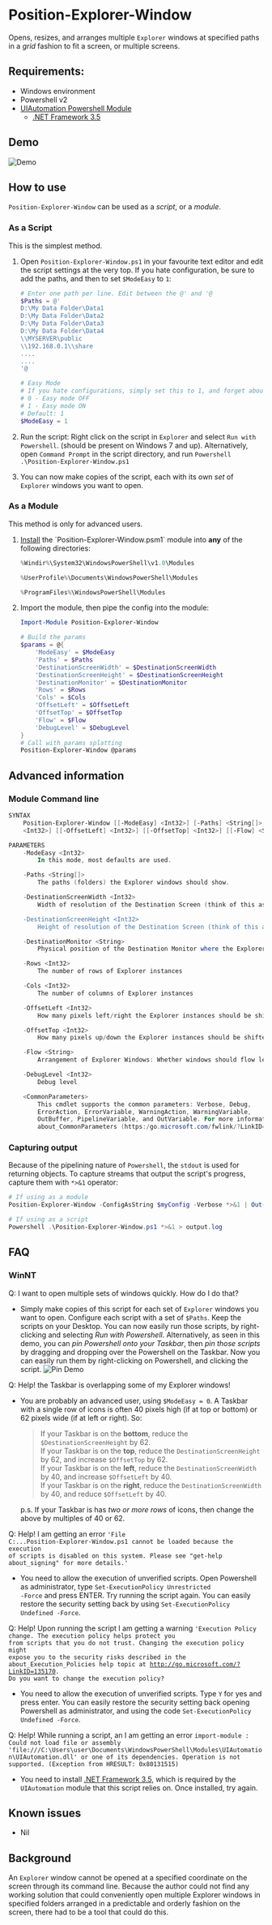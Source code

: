 # Position-Explorer-Window

Opens, resizes, and arranges multiple `Explorer` windows at specified paths in a *grid* fashion to fit a screen, or multiple screens.

## Requirements:
- Windows environment
- Powershell v2
- [UIAutomation Powershell Module](https://uiautomation.codeplex.com/releases/view/125358 "UIAutomation Powershell Module Download")
    - [.NET Framework 3.5](https://www.microsoft.com/en-sg/download/details.aspx?id=21 "Microsoft .NET Framework 3.5 Download")

## Demo
![Demo](https://github.com/leojonathanoh/Position-Explorer-Window/raw/master/images/preview-demo.gif "Demo of Position-Explorer-Window")

## How to use
`Position-Explorer-Window` can be used as a *script*, or a *module*.
### As a Script
This is the simplest method.
1. Open `Position-Explorer-Window.ps1` in your favourite text editor and edit the script settings at the very top. If you hate configuration, be sure to add the paths, and then to set `$ModeEasy` to `1`:

    ```powershell
    # Enter one path per line. Edit between the @' and '@
    $Paths = @'
    D:\My Data Folder\Data1
    D:\My Data Folder\Data2
    D:\My Data Folder\Data3
    D:\My Data Folder\Data4
    \\MYSERVER\public
    \\192.168.0.1\\share
    ....
    ....
    '@

    # Easy Mode
    # If you hate configurations, simply set this to 1, and forget about everything below
    # 0 - Easy mode OFF
    # 1 - Easy mode ON
    # Default: 1
    $ModeEasy = 1
    ```


2. Run the script: Right click on the script in `Explorer` and select <code>Run with Powershell</code>. (should be present on Windows 7 and up). Alternatively, open `Command Prompt` in the script directory, and run <code>Powershell .\Position-Explorer-Window.ps1</code>

3. You can now make copies of the script, each with its own *set* of `Explorer` windows you want to open.

### As a Module
This method is only for advanced users.
1. [Install](https://msdn.microsoft.com/en-us/library/dd878350(v=vs.85).aspx) the `Position-Explorer-Window.psm1` module into **any** of the following directories:
    ```powershell
    %Windir%\System32\WindowsPowerShell\v1.0\Modules

    %UserProfile%\Documents\WindowsPowerShell\Modules

    %ProgramFiles%\WindowsPowerShell\Modules
    ```


2. Import the module, then pipe the config into the module:
    ```powershell
    Import-Module Position-Explorer-Window

    # Build the params
    $params = @{
        'ModeEasy' = $ModeEasy
        'Paths' = $Paths
        'DestinationScreenWidth' = $DestinationScreenWidth
        'DestinationScreenHeight' = $DestinationScreenHeight
        'DestinationMonitor' = $DestinationMonitor
        'Rows' = $Rows
        'Cols' = $Cols
        'OffsetLeft' = $OffsetLeft
        'OffsetTop' = $OffsetTop
        'Flow' = $Flow
        'DebugLevel' = $DebugLevel
    }
    # Call with params splatting
    Position-Explorer-Window @params
    ```
## Advanced information
### Module Command line
```powershell 
SYNTAX
    Position-Explorer-Window [[-ModeEasy] <Int32>] [-Paths] <String[]> [[-DestinationScreenWidth] <Int32>] [[-DestinationScreenHeight] <Int32>] [[-DestinationMonitor] <String>] [[-Rows] <Int32>] [[-Cols]
    <Int32>] [[-OffsetLeft] <Int32>] [[-OffsetTop] <Int32>] [[-Flow] <String>] [[-DebugLevel] <Int32>] [<CommonParameters>]

PARAMETERS
    -ModeEasy <Int32>
        In this mode, most defaults are used.

    -Paths <String[]>
        The paths (folders) the Explorer windows should show.

    -DestinationScreenWidth <Int32>
        Width of resolution of the Destination Screen (think of this as block of pixels, and not necesarily a Monitor's resolution) where the Explorer windows will reside.

    -DestinationScreenHeight <Int32>
        Height of resolution of the Destination Screen (think of this as block of pixels, and not necesarily a Monitor's resolution) where the Explorer windows will reside.

    -DestinationMonitor <String>
        Physical position of the Destination Monitor where the Explorer windows will open

    -Rows <Int32>
        The number of rows of Explorer instances

    -Cols <Int32>
        The number of columns of Explorer instances

    -OffsetLeft <Int32>
        How many pixels left/right the Explorer instances should be shifted from the Top-Left Corner(0,0) of the Destination Monitor. Useful in the case of multiple-monitor setups.

    -OffsetTop <Int32>
        How many pixels up/down the Explorer instances should be shifted from the Top-Left Corner(0,0) of the Destination Monitor. Useful in the case of multiple-monitor setups.

    -Flow <String>
        Arrangement of Explorer Windows: Whether windows should flow left-to-right, or top-down fashion

    -DebugLevel <Int32>
        Debug level

    <CommonParameters>
        This cmdlet supports the common parameters: Verbose, Debug,
        ErrorAction, ErrorVariable, WarningAction, WarningVariable,
        OutBuffer, PipelineVariable, and OutVariable. For more information, see
        about_CommonParameters (https:/go.microsoft.com/fwlink/?LinkID=113216).
```

### Capturing output
Because of the pipelining nature of `Powershell`, the `stdout` is used for returning objects. To capture streams that output the script's progress, capture them with `*>&1` operator:
```powershell
# If using as a module
Position-Explorer-Window -ConfigAsString $myConfig -Verbose *>&1 | Out-File -FilePath ./output.log

# If using as a script
Powershell .\Position-Explorer-Window.ps1 *>&1 > output.log
```

## FAQ 
### WinNT
Q: I want to open multiple sets of windows quickly. How do I do that?
- Simply make copies of this script for each set of `Explorer` windows you want to open. Configure each script with a set of `$Paths`. Keep the scripts on your Desktop. You can now easily run those scripts, by right-clicking and selecting *Run with Powershell*.
Alternatively, as seen in this demo, you can *pin Powershell onto your Taskbar*, then *pin those scripts* by dragging and dropping over the Powershell on the Taskbar. Now you can easily run them by right-clicking on Powershell, and clicking the script. 
![Pin Demo](https://github.com/leojonathanoh/Position-Explorer-Window/raw/master/images/pin-demo.gif "Demo of Position-Explorer-Window")
    
Q: Help! the Taskbar is overlapping some of my Explorer windows!
- You are probably an advanced user, using `$ModeEasy = 0`. A Taskbar with a single row of icons is often 40 pixels high (if at top or bottom) or 62 pixels wide (if at left or right). So:
    > If your Taskbar is on the **bottom**, reduce the `$DestinationScreenHeight` by 62. <br />
    If your Taskbar is on the **top**, reduce the `DestinationScreenHeight` by 62, and increase `$OffsetTop` by 62. <br />
    If your Taskbar is on the **left**, reduce the `DestinationScreenWidth` by 40, and increase `$OffsetLeft` by 40.  <br />
    If your Taskbar is on the **right**, reduce the `DestinationScreenWidth` by 40, and reduce `$OffsetLeft` by 40.
    >
    p.s. If your Taskbar is has *two or more rows* of icons, then change the above by multiples of 40 or 62.

Q: Help! I am getting an error <code>'File C:\...Position-Explorer-Window.ps1 cannot be loaded because the execution of scripts is disabled on this system. Please see "get-help about_signing" for more details.'</code>
- You need to allow the execution of unverified scripts. Open Powershell as administrator, type <code>Set-ExecutionPolicy Unrestricted -Force</code> and press ENTER. Try running the script again. You can easily restore the security setting back by using <code>Set-ExecutionPolicy Undefined -Force</code>.

Q: Help! Upon running the script I am getting a warning <code>'Execution Policy change. The execution policy helps protect you from scripts that you do not trust. Changing the execution policy might expose you to the security risks described in the about_Execution_Policies help topic at http://go.microsoft.com/?LinkID=135170. Do you want to change the execution policy?</code>
- You need to allow the execution of unverified scripts. Type <code>Y</code> for yes and press enter. You can easily restore the security setting back opening Powershell as administrator, and using the code <code>Set-ExecutionPolicy Undefined -Force</code>.

Q: Help! While running a script, an I am getting an error `import-module : Could not load file or assembly 'file:///C:\Users\user\Documents\WindowsPowerShell\Modules\UIAutomation\UIAutomation.dll' or one of its dependencies.
Operation is not supported. (Exception from HRESULT: 0x80131515)`
- You need to install [.NET Framework 3.5](https://www.microsoft.com/en-sg/download/details.aspx?id=21 "Microsoft .NET Framework 3.5 Download"), which is required by the `UIAutomation` module that this script relies on. Once installed, try again.
## Known issues
- Nil

## Background
An `Explorer` window cannot be opened at a specified coordinate on the screen through its command line. Because the author could not find any working solution that could conveniently open multiple Explorer windows in specified folders arranged in a predictable and orderly fashion on the screen, there had to be a tool that could do this.